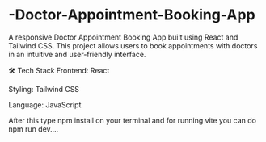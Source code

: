 # -Doctor-Appointment-Booking-App

A responsive Doctor Appointment Booking App built using React and Tailwind CSS. This project allows users to book appointments with doctors in an intuitive and user-friendly interface.

🛠️ Tech Stack
Frontend: React

Styling: Tailwind CSS

Language: JavaScript

After this type npm install on your terminal
and for running vite you can do npm run dev....

